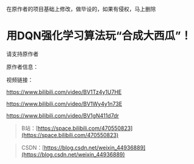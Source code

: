 在原作者的项目基础上修改，做毕设的，如果有侵权，马上删除


# 用DQN强化学习算法玩“合成大西瓜”！

请支持原作者

原作者信息：

视频链接：

https://www.bilibili.com/video/BV1Tz4y1U7HE

https://www.bilibili.com/video/BV1Wy4y1n73E

https://www.bilibili.com/video/BV1gN411d7dr

> B站：[https://space.bilibili.com/470550823](https://space.bilibili.com/470550823)

> CSDN：[https://blog.csdn.net/weixin_44936889](https://blog.csdn.net/weixin_44936889)
